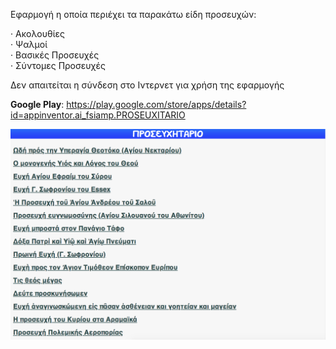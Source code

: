 Εφαρμογή η οποία περιέχει τα παρακάτω είδη προσευχών:

· Ακολουθίες<br>
· Ψαλμοί<Br>
· Βασικές Προσευχές<br>
· Σύντομες Προσευχές<br>

Δεν απαιτείται η σύνδεση στο Ιντερνετ για χρήση της εφαρμογής

<b>Google Play</b>: https://play.google.com/store/apps/details?id=appinventor.ai_fsiamp.PROSEUXITARIO

![Alt text](screenshots/image.png)
